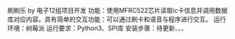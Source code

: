 刷刷乐
by 电子12组项目开发
功能：使用MFRC522芯片读取ic卡信息并调用数据库对应内容。具有简单的交互功能：可以通过刷卡和语音与程序进行交互。
运行环境：树莓派
运行要求：Python3、SPI库
安装步骤：待更新、、、
